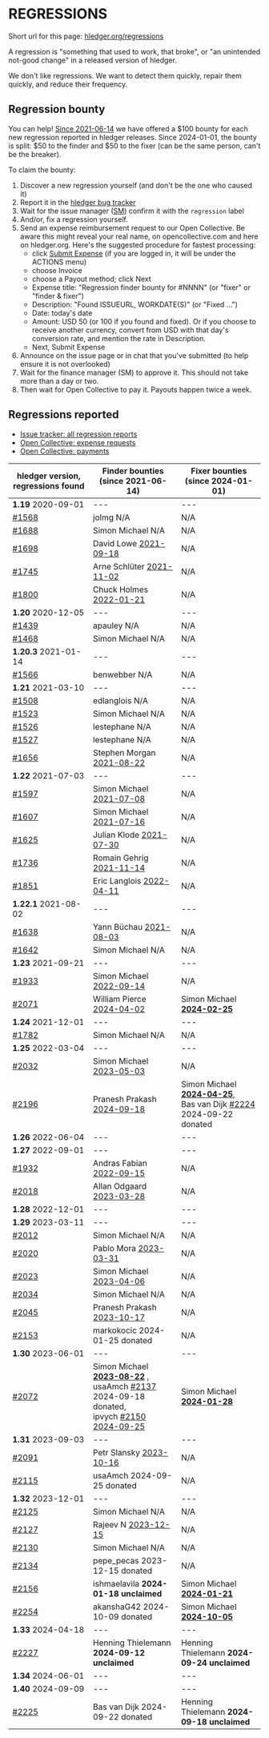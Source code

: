 # REGRESSIONS

<div class=pagetoc>

<!-- toc -->
</div>

Short url for this page: [hledger.org/regressions](https://hledger.org/regressions)

A regression is "something that used to work, that broke", or "an unintended not-good change"
in a released version of hledger.

We don't like regressions. We want to detect them quickly, repair them quickly, and reduce their frequency.

## Regression bounty

You can help!
[Since 2021-06-14](https://github.com/simonmichael/hledger/issues/1570) we have offered a $100 bounty for each new regression reported in hledger releases.
Since 2024-01-01, the bounty is split: $50 to the finder and $50 to the fixer (can be the same person, can't be the breaker).

To claim the bounty:

1. Discover a new regression yourself (and don't be the one who caused it)
2. Report it in the [hledger bug tracker](http://bugs.hledger.org)
3. Wait for the issue manager ([SM](https://joyful.com)) confirm it with the `regression` label
4. And/or, fix a regression yourself.
5. Send an expense reimbursement request to our Open Collective. 
   Be aware this might reveal your real name, on opencollective.com and here on hledger.org.
   Here's the suggested procedure for fastest processing:
   - click [Submit Expense](https://opencollective.com/hledger/expenses/new)  (if you are logged in, it will be under the ACTIONS menu) 
   - choose Invoice
   - choose a Payout method; click Next
   - Expense title: "Regression finder bounty for #NNNN" (or "fixer" or "finder & fixer")
   - Description: "Found ISSUEURL, WORKDATE(S)" (or "Fixed ...")
   - Date: today's date
   - Amount: USD 50 (or 100 if you found and fixed).
     Or if you choose to receive another currency, convert from USD with that day's conversion rate, and mention the rate in Description.
   - Next, Submit Expense
5. Announce on the issue page or in chat that you've submitted (to help ensure it is not overlooked)
6. Wait for the finance manager (SM) to approve it. This should not take more than a day or two.
7. Then wait for Open Collective to pay it. Payouts happen twice a week.

## Regressions reported

- [Issue tracker: all regression reports](https://bugs.hledger.org/regressions)
- [Open Collective: expense requests](https://opencollective.com/hledger/expenses)  <!-- not ?amount=50-100 because other currencies -->
- [Open Collective: payments](https://opencollective.com/hledger/transactions?kind=EXPENSE)

[#1439]: https://github.com/simonmichael/hledger/issues/1439
[#1468]: https://github.com/simonmichael/hledger/issues/1468
[#1508]: https://github.com/simonmichael/hledger/issues/1508
[#1523]: https://github.com/simonmichael/hledger/issues/1523
[#1526]: https://github.com/simonmichael/hledger/issues/1526
[#1527]: https://github.com/simonmichael/hledger/issues/1527
[#1566]: https://github.com/simonmichael/hledger/issues/1566
[#1568]: https://github.com/simonmichael/hledger/issues/1568
[#1597]: https://github.com/simonmichael/hledger/issues/1597
[#1607]: https://github.com/simonmichael/hledger/issues/1607
[#1625]: https://github.com/simonmichael/hledger/issues/1625
[#1638]: https://github.com/simonmichael/hledger/issues/1638
[#1642]: https://github.com/simonmichael/hledger/issues/1642
[#1656]: https://github.com/simonmichael/hledger/issues/1656
[#1688]: https://github.com/simonmichael/hledger/issues/1688
[#1698]: https://github.com/simonmichael/hledger/issues/1698
[#1736]: https://github.com/simonmichael/hledger/issues/1736
[#1745]: https://github.com/simonmichael/hledger/issues/1745
[#1782]: https://github.com/simonmichael/hledger/issues/1782
[#1800]: https://github.com/simonmichael/hledger/issues/1800
[#1851]: https://github.com/simonmichael/hledger/issues/1851
[#1932]: https://github.com/simonmichael/hledger/issues/1932
[#1933]: https://github.com/simonmichael/hledger/issues/1933
[#2012]: https://github.com/simonmichael/hledger/issues/2012
[#2018]: https://github.com/simonmichael/hledger/issues/2018
[#2020]: https://github.com/simonmichael/hledger/issues/2020
[#2023]: https://github.com/simonmichael/hledger/issues/2023
[#2032]: https://github.com/simonmichael/hledger/issues/2032
[#2034]: https://github.com/simonmichael/hledger/issues/2034
[#2045]: https://github.com/simonmichael/hledger/issues/2045
[#2071]: https://github.com/simonmichael/hledger/issues/2071
[#2072]: https://github.com/simonmichael/hledger/issues/2072
[#2091]: https://github.com/simonmichael/hledger/issues/2091
[#2115]: https://github.com/simonmichael/hledger/issues/2115
[#2125]: https://github.com/simonmichael/hledger/issues/2125
[#2127]: https://github.com/simonmichael/hledger/issues/2127
[#2130]: https://github.com/simonmichael/hledger/issues/2130
[#2134]: https://github.com/simonmichael/hledger/issues/2134
[#2137]: https://github.com/simonmichael/hledger/issues/2137
[#2150]: https://github.com/simonmichael/hledger/issues/2150
[#2153]: https://github.com/simonmichael/hledger/issues/2153
[#2156]: https://github.com/simonmichael/hledger/issues/2156
[#2196]: https://github.com/simonmichael/hledger/issues/2196
[#2224]: https://github.com/simonmichael/hledger/issues/2224
[#2225]: https://github.com/simonmichael/hledger/issues/2225
[#2227]: https://github.com/simonmichael/hledger/issues/2227
[#2254]: https://github.com/simonmichael/hledger/issues/2254

<!-- 
This table keeps evolving.
Dates following names are initially the finding/fixing date (useful to identify bounties),
then the latest submission/payment/donation date (useful to track resolution).
Bold things are unresolved. The flow is:
**FINDORFIXDATE unclaimed** -> **[EXPENSEDATE](EXPENSEPAGE)** -> [PAIDDATE](EXPENSEPAGE)
                                                              -> DONATEDATE donated
-->
| hledger&nbsp;version, <br>regressions&nbsp;found | Finder&nbsp;bounties <br>(since 2021-06-14)                  | Fixer&nbsp;bounties <br>(since 2024-01-01) <!-- some missing -->
|--------------------------|--------------------------------------------------------------------------------------|-----------------------------------------------------------------------------------
| **1.19** 2020-09-01      | ---                                                                                  | ---
| [#1568]                  | jolmg           N/A                                                                  | N/A
| [#1688]                  | Simon Michael   N/A                                                                  | N/A
| [#1698]                  | David Lowe      [2021-09-18](https://opencollective.com/hledger/expenses/50380)      | N/A
| [#1745]                  | Arne Schlüter   [2021-11-02](https://opencollective.com/hledger/expenses/54446)      | N/A
| [#1800]                  | Chuck Holmes    [2022-01-21](https://opencollective.com/hledger/expenses/61802)      | N/A
| **1.20** 2020-12-05      | ---                                                                                  | ---
| [#1439]                  | apauley         N/A                                                                  | N/A
| [#1468]                  | Simon Michael   N/A                                                                  | N/A
| **1.20.3** 2021-01-14    | ---                                                                                  | ---
| [#1566]                  | benwebber       N/A                                                                  | N/A
| **1.21** 2021-03-10      | ---                                                                                  | ---
| [#1508]                  | edlanglois      N/A                                                                  | N/A
| [#1523]                  | Simon Michael   N/A                                                                  | N/A
| [#1526]                  | lestephane      N/A                                                                  | N/A
| [#1527]                  | lestephane      N/A                                                                  | N/A
| [#1656]                  | Stephen Morgan  [2021-08-22](https://opencollective.com/hledger/expenses/48246)      | N/A
| **1.22** 2021-07-03      | ---                                                                                  | ---
| [#1597]                  | Simon Michael   [2021-07-08](https://opencollective.com/hledger/expenses/44939)      | N/A
| [#1607]                  | Simon Michael   [2021-07-16](https://opencollective.com/hledger/expenses/45547)      | N/A
| [#1625]                  | Julian Klode    [2021-07-30](https://opencollective.com/hledger/expenses/46431)      | N/A
| [#1736]                  | Romain Gehrig   [2021-11-14](https://opencollective.com/hledger/expenses/55510)      | N/A
| [#1851]                  | Eric Langlois   [2022-04-11](https://opencollective.com/hledger/expenses/72187)      | N/A
| **1.22.1** 2021-08-02    | ---                                                                                  | ---
| [#1638]                  | Yann Büchau     [2021-08-03](https://opencollective.com/hledger/expenses/46918)      | N/A
| [#1642]                  | Simon Michael   N/A                                                                  | N/A
| **1.23** 2021-09-21      | ---                                                                                  | ---
| [#1933]                  | Simon Michael   [2022-09-14](https://opencollective.com/hledger/expenses/95068)      | N/A
| [#2071]                  | William Pierce  [2024-04-02](https://opencollective.com/hledger/expenses/195768)     | Simon Michael **[2024-02-25](https://opencollective.com/hledger/expenses/223927)**
| **1.24** 2021-12-01      | ---                                                                                  | ---
| [#1782]                  | Simon Michael   N/A                                                                  | N/A
| **1.25** 2022-03-04      | ---                                                                                  | ---
| [#2032]                  | Simon Michael   [2023-05-03](https://opencollective.com/hledger/expenses/137410)     | N/A
| [#2196]                  | Pranesh Prakash [2024-09-18](https://opencollective.com/hledger/expenses/220683)     | Simon Michael **[2024-04-25](https://opencollective.com/hledger/expenses/223926)**, <br>Bas van Dijk [#2224] 2024-09-22 donated
| **1.26** 2022-06-04      | ---                                                                                  | ---
| **1.27** 2022-09-01      | ---                                                                                  | ---
| [#1932]                  | Andras Fabian   [2022-09-15](https://opencollective.com/hledger/expenses/95112)      | N/A
| [#2018]                  | Allan Odgaard   [2023-03-28](https://opencollective.com/hledger/expenses/130591)     | N/A
| **1.28** 2022-12-01      | ---                                                                                  | ---
| **1.29** 2023-03-11      | ---                                                                                  | ---
| [#2012]                  | Simon Michael   N/A                                                                  | N/A
| [#2020]                  | Pablo Mora      [2023-03-31](https://opencollective.com/hledger/expenses/131350)     | N/A
| [#2023]                  | Simon Michael   [2023-04-06](https://opencollective.com/hledger/expenses/132635)     | N/A
| [#2034]                  | Simon Michael   N/A                                                                  | N/A
| [#2045]                  | Pranesh Prakash [2023-10-17](https://opencollective.com/hledger/expenses/150171)     | N/A
| [#2153]                  | markokocic      2024-01-25 donated                                                   | N/A
| **1.30** 2023-06-01      | ---                                                                                  | ---
| [#2072]                  | Simon Michael   **[2023-08-22](https://opencollective.com/hledger/expenses/223926)**  , <br>usaAmch [#2137] 2024-09-18 donated, <br>ipvych [#2150] [2024-09-25](https://opencollective.com/hledger/expenses/221597)  | Simon Michael **[2024-01-28](https://opencollective.com/hledger/expenses/223926)**
| **1.31** 2023-09-03      | ---                                                                                  | ---
| [#2091]                  | Petr Slansky    [2023-10-16](https://opencollective.com/hledger/expenses/166632)     | N/A
| [#2115]                  | usaAmch         2024-09-25 donated                                                   | N/A
| **1.32** 2023-12-01      | ---                                                                                  | ---
| [#2125]                  | Simon Michael   N/A                                                                  | N/A
| [#2127]                  | Rajeev N        [2023-12-15](https://opencollective.com/hledger/expenses/177761)     | N/A
| [#2130]                  | Simon Michael   N/A                                                                  | N/A
| [#2134]                  | pepe_pecas      2023-12-15 donated                                                   | N/A
| [#2156]                  | ishmaelavila    **2024-01-18 unclaimed**                                             | Simon Michael **[2024-01-21](https://opencollective.com/hledger/expenses/223926)**
| [#2254]                  | akanshaG42      2024-10-09 donated                                                   | Simon Michael **[2024-10-05](https://opencollective.com/hledger/expenses/223926)**
| **1.33** 2024-04-18      | ---                                                                                  | ---
| [#2227]                  | Henning Thielemann **2024-09-12 unclaimed**                                          | Henning Thielemann **2024-09-24 unclaimed**
| **1.34** 2024-06-01      | ---                                                                                  | ---
| **1.40** 2024-09-09      | ---                                                                                  | ---
| [#2225]                  | Bas van Dijk    2024-09-22 donated                                                   | Henning Thielemann **2024-09-18 unclaimed**
